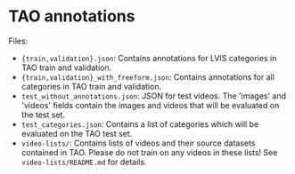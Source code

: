 # TAO annotations

Files:
- `{train,validation}.json`: Contains annotations for LVIS categories in TAO
  train and validation.
- `{train,validation}_with_freeform.json`: Contains annotations for all
  categories in TAO train and validation.
- `test_without_annotations.json`: JSON for test videos. The 'images' and
  'videos' fields contain the images and videos that will be evaluated on the
  test set.
- `test_categories.json`: Contains a list of categories which will be evaluated
  on the TAO test set.
- `video-lists/`: Contains lists of videos and their source datasets contained
  in TAO. Please do not train on any videos in these lists! See
  `video-lists/README.md` for details.
